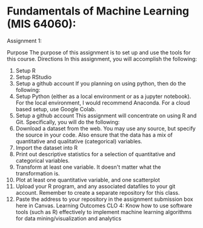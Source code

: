 # Fundamentals of Machine Learning (MIS 64060):

Assignment 1: 

Purpose
The purpose of this assignment is to set up and use the tools for this course.
Directions
In this assignment, you will accomplish the following:
1. Setup R
2. Setup RStudio
3. Setup a github account
If you planning on using python, then do the following:
1. Setup Python (either as a local environment or as a jupyter notebook). For the local environment, I would recommend Anaconda. For a cloud based setup, use Google Colab.
2. Setup a github account
This assignment will concentrate on using R and Git. Specifically, you will do the following:
1. Download a dataset from the web. You may use any source, but specify the source in your code. Also ensure that the data has a mix of quantitative and qualitative (categorical) variables.
2. Import the dataset into R
3. Print out descriptive statistics for a selection of quantitative and categorical variables.
4. Transform at least one variable. It doesn't matter what the transformation is.
5. Plot at least one quantitative variable, and one scatterplot
6. Upload your R program, and any associated datafiles to your git account. Remember to create a separate repository for this class.
7. Paste the address to your repository in the assignment submission box here in Canvas.
Learning Outcomes
CLO 4: Know how to use software tools (such as R) effectively to implement machine learning algorithms for data mining/visualization and analytics
